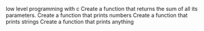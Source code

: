 low level programming with c
Create a function that returns the sum of all its parameters.
Create a function that prints numbers
Create a function that prints strings
Create a function that prints anything
